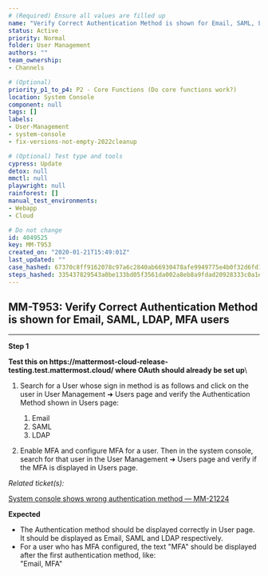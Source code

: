 ```yaml
---
# (Required) Ensure all values are filled up
name: "Verify Correct Authentication Method is shown for Email, SAML, LDAP, MFA users"
status: Active
priority: Normal
folder: User Management
authors: ""
team_ownership: 
- Channels

# (Optional)
priority_p1_to_p4: P2 - Core Functions (Do core functions work?)
location: System Console
component: null
tags: []
labels: 
- User-Management
- system-console
- fix-versions-not-empty-2022cleanup

# (Optional) Test type and tools
cypress: Update
detox: null
mmctl: null
playwright: null
rainforest: []
manual_test_environments: 
- Webapp
- Cloud

# Do not change
id: 4049525
key: MM-T953
created_on: "2020-01-21T15:49:01Z"
last_updated: ""
case_hashed: 67370c8ff9162078c97a6c2840ab66930478afe9949775e4b0f32d6fd19d3bd0169234fca87732b42e5ba53e1052c11d
steps_hashed: 335437829543a0be133bd05f3561da002a8eb8a9fdad20928333c0a1eb987ade66bf0204784713cb884900216b224902
---
```


<!-- (Auto-generated) Based on frontmatter's "key" and "name" -->

## MM-T953: Verify Correct Authentication Method is shown for Email, SAML, LDAP, MFA users

---

**Step 1**

**Test this on https\://mattermost-cloud-release-testing.test.mattermost.cloud/ where OAuth should already be set up**\\

1. Search for a User whose sign in method is as follows and click on the user in User Management ➜ Users page and verify the Authentication Method shown in Users page:

   1. Email
   2. SAML
   3. LDAP

2. Enable MFA and configure MFA for a user. Then in the system console, search for that user in the User Management ➜ Users page and verify if the MFA is displayed in Users page.

_Related ticket(s):_

[System console shows wrong authentication method — MM-21224](https://mattermost.atlassian.net/browse/MM-21224)

**Expected**

- The Authentication method should be displayed correctly in User page.\
  It should be displayed as Email, SAML and LDAP respectively.
- For a user who has MFA configured, the text "MFA" should be displayed after the first authentication method, like:\
  "Email, MFA"
